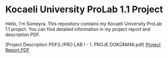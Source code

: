 # Kocaeli University ProLab 1.1 Project

Hello, I'm Sümeyra. This repository contains my Kocaeli University ProLab 1.1 project. You can find detailed information in my project report and description PDF.

[Project Description PDF](./PRO LAB I - 1. PROJE DOKÜMANI.pdf)
[Project Report PDF](./220202070.pdf)
